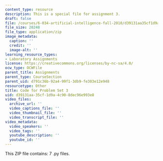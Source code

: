 ```yaml
---
content_type: resource
description: This is a special file for assignment 3.
draft: false
file: /courses/6-034-artificial-intelligence-fall-2010/d39131aa35cf1d9a4c908dec96e993e8_lab3.zip
file_size: 20248
file_type: application/zip
image_metadata:
  caption: ''
  credit: ''
  image-alt: ''
learning_resource_types:
- Laboratory Assignments
license: https://creativecommons.org/licenses/by-nc-sa/4.0/
ocw_type: OCWFile
parent_title: Assignments
parent_type: CourseSection
parent_uid: d791c36b-92a4-99f1-3db9-fe303e12e948
resourcetype: Other
title: Code for Problem Set 3
uid: d39131aa-35cf-1d9a-4c90-8dec96e993e8
video_files:
  archive_url: ''
  video_captions_file: ''
  video_thumbnail_file: ''
  video_transcript_file: ''
video_metadata:
  video_speakers: ''
  video_tags: ''
  youtube_description: ''
  youtube_id: ''
---
```

This ZIP file contains: 7 .py files.